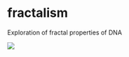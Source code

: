 # fractalism
Exploration of fractal properties of DNA

<img src="https://cloud.githubusercontent.com/assets/20571319/19472124/b02cb394-9571-11e6-9a2b-737b28e6415c.png" />
